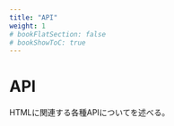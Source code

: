 ```yaml
---
title: "API"
weight: 1
# bookFlatSection: false
# bookShowToC: true
---
```


<h1>API</h1>

HTMLに関連する各種APIについてを述べる。



